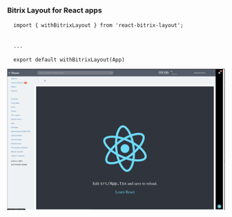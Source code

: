 ### Bitrix Layout for React apps

```
  import { withBitrixLayout } from 'react-bitrix-layout';


  ...

  export default withBitrixLayout(App)
```

![example](./image.png)